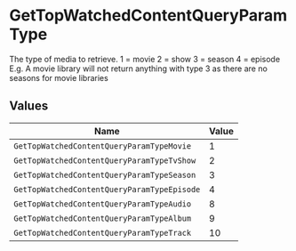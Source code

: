 # GetTopWatchedContentQueryParamType

The type of media to retrieve.
1 = movie
2 = show
3 = season
4 = episode
E.g. A movie library will not return anything with type 3 as there are no seasons for movie libraries



## Values

| Name                                        | Value                                       |
| ------------------------------------------- | ------------------------------------------- |
| `GetTopWatchedContentQueryParamTypeMovie`   | 1                                           |
| `GetTopWatchedContentQueryParamTypeTvShow`  | 2                                           |
| `GetTopWatchedContentQueryParamTypeSeason`  | 3                                           |
| `GetTopWatchedContentQueryParamTypeEpisode` | 4                                           |
| `GetTopWatchedContentQueryParamTypeAudio`   | 8                                           |
| `GetTopWatchedContentQueryParamTypeAlbum`   | 9                                           |
| `GetTopWatchedContentQueryParamTypeTrack`   | 10                                          |